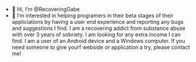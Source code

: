 - 👋 Hi, I’m @RecoveringGabe
- 👀 I’m interested in helping programers in their beta stages of their appliciations by having a user end experience and reporting any bugs and suggestions I find. I am a recovering
addict from substance abuse with over 3 years of sobriety. I am looking for any extra income I can find. I am a user of an Android device and a Windows computer. If you need someone 
to give yourf webside or application a try, please contact me!
